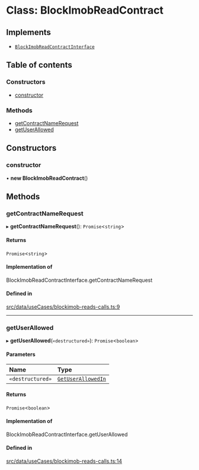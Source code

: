 # Class: BlockImobReadContract

## Implements

- [`BlockImobReadContractInterface`](../wiki/Exports#blockimobreadcontractinterface)

## Table of contents

### Constructors

- [constructor](../wiki/BlockImobReadContract#constructor)

### Methods

- [getContractNameRequest](../wiki/BlockImobReadContract#getcontractnamerequest)
- [getUserAllowed](../wiki/BlockImobReadContract#getuserallowed)

## Constructors

### constructor

• **new BlockImobReadContract**()

## Methods

### getContractNameRequest

▸ **getContractNameRequest**(): `Promise`<`string`\>

#### Returns

`Promise`<`string`\>

#### Implementation of

BlockImobReadContractInterface.getContractNameRequest

#### Defined in

[src/data/useCases/blockimob-reads-calls.ts:9](https://github.com/renancorreadev/hackImob/blob/fc29a24/frontend/src/data/useCases/blockimob-reads-calls.ts#L9)

___

### getUserAllowed

▸ **getUserAllowed**(`«destructured»`): `Promise`<`boolean`\>

#### Parameters

| Name | Type |
| :------ | :------ |
| `«destructured»` | [`GetUserAllowedIn`](../wiki/GetUserAllowedIn) |

#### Returns

`Promise`<`boolean`\>

#### Implementation of

BlockImobReadContractInterface.getUserAllowed

#### Defined in

[src/data/useCases/blockimob-reads-calls.ts:14](https://github.com/renancorreadev/hackImob/blob/fc29a24/frontend/src/data/useCases/blockimob-reads-calls.ts#L14)

